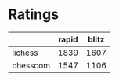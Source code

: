# Ratings

|          | rapid | blitz |
|----------|-------|-------|
| lichess  | 1839 | 1607 |
| chesscom | 1547 | 1106 |
